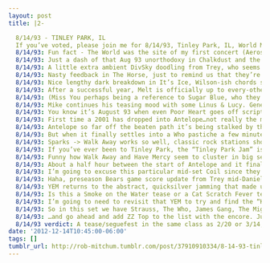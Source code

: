 ```yaml
---
layout: post
title: |2-

  8/14/93 - TINLEY PARK, IL
  If you’ve voted, please join me for 8/14/93, Tinley Park, IL, World Music Theatre. The Chicago area’s worst live music venue for 20+ years.
  8/14/93: Fun fact - The World was the site of my first concert (Aerosmith/Megadeth) and my least favorite Phish show (8/8/97*).
  8/14/93: Just a dash of that Aug 93 unorthodoxy in Chalkdust and the Guelah intro. A more routine start for the bigger venue.
  8/14/93: A little extra ambient DivSky doodling from Trey, who seems to be practicing for when he adds the DDL to his rig in ‘94.
  8/14/93: Nasty feedback in The Horse, just to remind us that they’re playing at the shitty shitty World Music Theatre.
  8/14/93: Nice lengthy dark breakdown in It’s Ice, Wilson-ish chords skating off into a Nutcracker tease from Page.
  8/14/93: After a successful year, Melt is officially up to every-other-show status. Tonight’s jumps immediately into a Miss You-esque jam.
  8/14/93: (Miss You perhaps being a reference to Sugar Blue, who they played with 4/10/93 at the Aragon [and would again 8/8/97])
  8/14/93: Mike continues his teasing mood with some Linus & Lucy. Generally harder rocking and more segmented than your typical ‘93 Melt.
  8/14/93: You know it’s August 93 when even Poor Heart goes off script with a near-silent jam.
  8/14/93: First time a 2001 has dropped into Antelope…not really the most triumphant of segues.
  8/14/93: Antelope so far off the beaten path it’s being stalked by the Blair Witch. Jumping from theme to theme (maybe too quickly).
  8/14/93: But when it finally settles into a Who pastiche a few minutes before the Sparks segue, that’s the good stuff, man.
  8/14/93: Sparks -> Walk Away works so well, classic rock stations should take note.
  8/14/93: If you’ve ever been to Tinley Park, the “Tinley Park Jam” is appropriately nightmareish. The sound of the suburbs.
  8/14/93: Funny how Walk Away and Have Mercy seem to cluster in big seguefest shows.
  8/14/93: About a half hour between the start of Antelope and it finally reaches the end. Quite the (amazing) journey.
  8/14/93: I’m going to excuse this particular mid-set Coil since they probably all needed a break after the Antelope mayhem.
  8/14/93: Haha, preseason Bears game score update from Trey mid-Daniel.
  8/14/93: YEM returns to the abstract, quicksilver jamming that made up a lot of the Super-Antelope. A new style is taking shape.
  8/14/93: Is this a Smoke on the Water tease or a Cat Scratch Fever tease?
  8/14/93: I’m going to need to revisit that YEM to try and find the “Kool Thing” tease that @phishnet says is there.
  8/14/93: So in this set we have Strauss, The Who, James Gang, The Mighty Diamonds, Deep Purple, The Pretenders, Sonic Youth, and Prince.
  8/14/93: …and go ahead and add ZZ Top to the list with the encore. Just your typical band repertoire.
  8/14/93 verdict: A tease/seguefest in the same class as 2/20 or 3/14, but the improv between the hijinks is even more curious and prophetic.
date: '2012-12-14T10:45:00-06:00'
tags: []
tumblr_url: http://rob-mitchum.tumblr.com/post/37910910334/8-14-93-tinley-park-il-if-youve-voted-please
---
```

